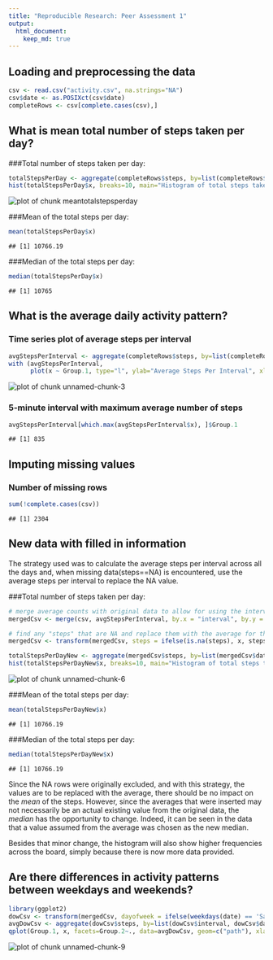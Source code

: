 ```yaml
---
title: "Reproducible Research: Peer Assessment 1"
output: 
  html_document:
    keep_md: true
---
```



## Loading and preprocessing the data

```r
csv <- read.csv("activity.csv", na.strings="NA")
csv$date <- as.POSIXct(csv$date)
completeRows <- csv[complete.cases(csv),]
```
  
  
  
## What is mean total number of steps taken per day?
###Total number of steps taken per day:  

```r
totalStepsPerDay <- aggregate(completeRows$steps, by=list(completeRows$date), FUN=sum)
hist(totalStepsPerDay$x, breaks=10, main="Histogram of total steps taken per day", xlab="Total steps per day")
```

![plot of chunk meantotalstepsperday](figure/meantotalstepsperday-1.png) 
  
###Mean of the total steps per day:

```r
mean(totalStepsPerDay$x)
```

```
## [1] 10766.19
```
###Median of the total steps per day:

```r
median(totalStepsPerDay$x)
```

```
## [1] 10765
```
  
  
  
## What is the average daily activity pattern?
### Time series plot of average steps per interval

```r
avgStepsPerInterval <- aggregate(completeRows$steps, by=list(completeRows$interval), FUN=mean)
with (avgStepsPerInterval,
      plot(x ~ Group.1, type="l", ylab="Average Steps Per Interval", xlab="Interval"))
```

![plot of chunk unnamed-chunk-3](figure/unnamed-chunk-3-1.png) 
  
### 5-minute interval with maximum average number of steps

```r
avgStepsPerInterval[which.max(avgStepsPerInterval$x), ]$Group.1
```

```
## [1] 835
```
  
  
  
## Imputing missing values
### Number of missing rows

```r
sum(!complete.cases(csv))
```

```
## [1] 2304
```
  
  
  
## New data with filled in information

The strategy used was to calculate the average steps per interval across all the days and, when missing data(steps==NA) is encountered, use the average steps per interval to replace the NA value.

###Total number of steps taken per day:  

```r
# merge average counts with original data to allow for using the interval average as a replacement for NA values
mergedCsv <- merge(csv, avgStepsPerInterval, by.x = "interval", by.y = "Group.1", sort = FALSE)

# find any "steps" that are NA and replace them with the average for that interval
mergedCsv <- transform(mergedCsv, steps = ifelse(is.na(steps), x, steps))

totalStepsPerDayNew <- aggregate(mergedCsv$steps, by=list(mergedCsv$date), FUN=sum)
hist(totalStepsPerDayNew$x, breaks=10, main="Histogram of total steps taken per day", xlab="Total steps per day")
```

![plot of chunk unnamed-chunk-6](figure/unnamed-chunk-6-1.png) 
  
###Mean of the total steps per day:

```r
mean(totalStepsPerDayNew$x)
```

```
## [1] 10766.19
```
###Median of the total steps per day:

```r
median(totalStepsPerDayNew$x)
```

```
## [1] 10766.19
```
  
Since the NA rows were originally excluded, and with this strategy, the values are to be replaced with the average, there should be no impact on the *mean* of the steps. However, since the averages that were inserted may not necessarily be an actual existing value from the original data, the *median* has the opportunity to change. Indeed, it can be seen in the data that a value assumed from the average was chosen as the new median.
  
Besides that minor change, the histogram will also show higher frequencies across the board, simply because there is now more data provided.
  
  
  
## Are there differences in activity patterns between weekdays and weekends?

```r
library(ggplot2)
dowCsv <- transform(mergedCsv, dayofweek = ifelse(weekdays(date) == 'Saturday' | weekdays(date) == 'Sunday', 'weekend', 'weekday'))
avgDowCsv <- aggregate(dowCsv$steps, by=list(dowCsv$interval, dowCsv$dayofweek), FUN=mean)
qplot(Group.1, x, facets=Group.2~., data=avgDowCsv, geom=c("path"), xlab="Interval", ylab="Number of steps")
```

![plot of chunk unnamed-chunk-9](figure/unnamed-chunk-9-1.png) 
